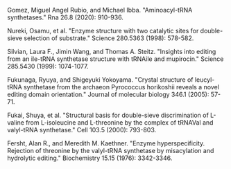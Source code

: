

Gomez, Miguel Angel Rubio, and Michael Ibba. "Aminoacyl-tRNA synthetases." Rna 26.8 (2020): 910-936.




Nureki, Osamu, et al. "Enzyme structure with two catalytic sites for double-sieve selection of substrate." Science 280.5363 (1998): 578-582.



Silvian, Laura F., Jimin Wang, and Thomas A. Steitz. "Insights into editing from an ile-tRNA synthetase structure with tRNAile and mupirocin." Science 285.5430 (1999): 1074-1077.

Fukunaga, Ryuya, and Shigeyuki Yokoyama. "Crystal structure of leucyl-tRNA synthetase from the archaeon Pyrococcus horikoshii reveals a novel editing domain orientation." Journal of molecular biology 346.1 (2005): 57-71.

Fukai, Shuya, et al. "Structural basis for double-sieve discrimination of L-valine from L-isoleucine and L-threonine by the complex of tRNAVal and valyl-tRNA synthetase." Cell 103.5 (2000): 793-803.

Fersht, Alan R., and Meredith M. Kaethner. "Enzyme hyperspecificity. Rejection of threonine by the valyl-tRNA synthetase by misacylation and hydrolytic editing." Biochemistry 15.15 (1976): 3342-3346.